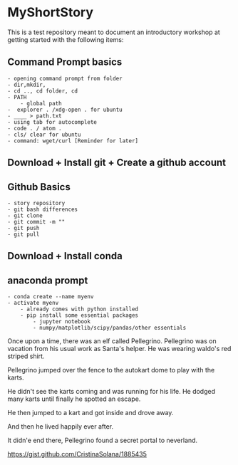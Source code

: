 # MyShortStory
This is a test repository meant to document an introductory workshop at getting started with the following items:

## Command Prompt basics
	- opening command prompt from folder
	- dir,mkdir, 
	- cd .., cd folder, cd
	- PATH
		- global path
	-  explorer . /xdg-open . for ubuntu
	- ____ > path.txt
	- using tab for autocomplete
	- code . / atom .
	- cls/ clear for ubuntu
	- command: wget/curl [Reminder for later]
## Download + Install git + Create a github account
## Github Basics
	- story repository
	- git bash differences
	- git clone
	- git commit -m ""
	- git push
	- git pull

## Download + Install conda
## anaconda prompt
	- conda create --name myenv
	- activate myenv
		- already comes with python installed
		- pip install some essential packages
			- jupyter notebook
			- numpy/matplotlib/scipy/pandas/other essentials

Once upon a time, there was an elf called Pellegrino. Pellegrino was on vacation from his usual work as Santa's helper. He was wearing waldo's red striped shirt. 

Pellegrino jumped over the fence to the autokart dome to play with the karts.

He didn't see the karts coming and was running for his life. He dodged many karts until finally he spotted an escape.

He then jumped to a kart and got inside and drove away.

And then he lived happily ever after. 

It didn'e end there, Pellegrino found a secret portal to neverland.

https://gist.github.com/CristinaSolana/1885435
